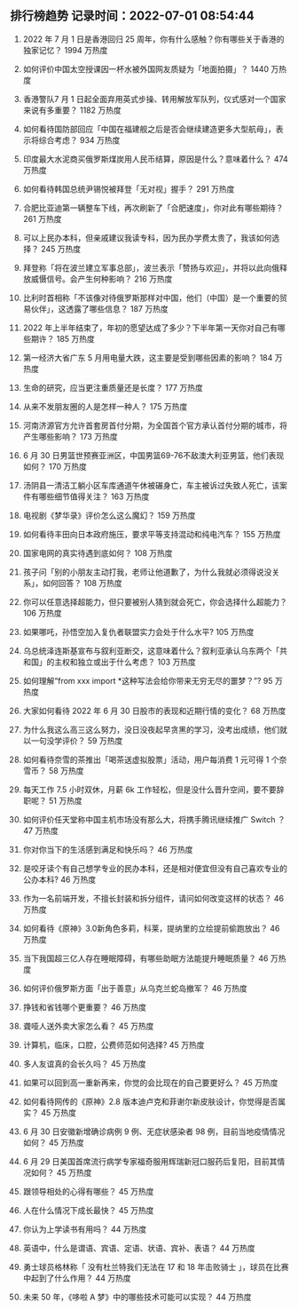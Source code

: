 
## 排行榜趋势 记录时间：2022-07-01 08:54:44
  
  1. 2022 年 7 月 1 日是香港回归 25 周年，你有什么感触？你有哪些关于香港的独家记忆？ 1994 万热度
    
  2. 如何评价中国太空授课因一杯水被外国网友质疑为「地面拍摄」？ 1440 万热度
    
  3. 香港警队7 月 1 日起全面弃用英式步操、转用解放军队列，仪式感对一个国家来说有多重要？ 1182 万热度
    
  4. 如何看待国防部回应「中国在福建舰之后是否会继续建造更多大型航母」，表示将综合考虑？ 934 万热度
    
  5. 印度最大水泥商买俄罗斯煤炭用人民币结算，原因是什么？意味着什么？ 474 万热度
    
  6. 如何看待韩国总统尹锡悦被拜登「无对视」握手？ 291 万热度
    
  7. 合肥比亚迪第一辆整车下线，再次刷新了「合肥速度」，你对此有哪些期待？ 261 万热度
    
  8. 可以上民办本科，但亲戚建议我读专科，因为民办学费太贵了，我该如何选择？ 245 万热度
    
  9. 拜登称「将在波兰建立军事总部」，波兰表示「赞扬与欢迎」，并将以此向俄释放威慑信号。会产生何种影响？ 216 万热度
    
  10. 比利时首相称「不该像对待俄罗斯那样对中国，他们（中国）是一个重要的贸易伙伴」，这透露了哪些信息？ 187 万热度
    
  11. 2022 年上半年结束了，年初的愿望达成了多少？下半年第一天你对自己有哪些期许？ 185 万热度
    
  12. 第一经济大省广东 5 月用电量大跌，这主要是受到哪些因素的影响？ 184 万热度
    
  13. 生命的研究，应当更注重质量还是长度？ 177 万热度
    
  14. 从来不发朋友圈的人是怎样一种人？ 175 万热度
    
  15. 河南济源官方允许首套房首付分期，为全国首个官方承认首付分期的城市，将产生哪些影响？ 173 万热度
    
  16. 6 月 30 日男篮世预赛亚洲区，中国男篮69-76不敌澳大利亚男篮，他们表现如何？ 170 万热度
    
  17. 汤阴县一清洁工躺小区车库通道午休被碾身亡，车主被诉过失致人死亡，该案件有哪些细节值得关注？ 163 万热度
    
  18. 电视剧《梦华录》评价怎么这么魔幻？ 159 万热度
    
  19. 如何看待丰田向日本政府施压，要求平等支持混动和纯电汽车？ 155 万热度
    
  20. 国家电网的真实待遇到底如何？ 108 万热度
    
  21. 孩子问「别的小朋友主动打我，老师让他道歉了，为什么我就必须得说没关系」，如何回答？ 108 万热度
    
  22. 你可以任意选择超能力，但只要被别人猜到就会死亡，你会选择什么超能力？ 106 万热度
    
  23. 如果哪吒，孙悟空加入复仇者联盟实力会处于什么水平? 105 万热度
    
  24. 乌总统泽连斯基宣布与叙利亚断交，这意味着什么？叙利亚承认乌东两个「共和国」的主权和独立或出于什么考虑？ 103 万热度
    
  25. 如何理解“from xxx import *这种写法会给你带来无穷无尽的噩梦？”? 95 万热度
    
  26. 大家如何看待 2022 年 6 月 30 日股市的表现和近期行情的变化？ 68 万热度
    
  27. 为什么我这么高三这么努力，没日没夜起早贪黑的学习，没考出成绩，他们就以一句没学评价？ 59 万热度
    
  28. 如何看待奈雪的茶推出「喝茶送虚拟股票」活动，用户每消费 1 元可得 1 个奈雪币？ 58 万热度
    
  29. 每天工作 7.5 小时双休，月薪 6k 工作轻松，但是没什么晋升空间，要不要辞职呢？ 51 万热度
    
  30. 如何评价任天堂称中国主机市场没有那么大，将携手腾讯继续推广 Switch ？ 47 万热度
    
  31. 你对你当下的生活感到满足和快乐吗？ 46 万热度
    
  32. 是咬牙读个有自己想学专业的民办本科，还是相对便宜但没有自己喜欢专业的公办本科? 46 万热度
    
  33. 作为一名前端开发，不擅长封装和拆分组件，请问如何改变这样的状态？ 46 万热度
    
  34. 如何看待《原神》3.0新角色多莉，科莱，提纳里的立绘提前偷跑放出？ 46 万热度
    
  35. 当下我国超三亿人存在睡眠障碍，有哪些助眠方法能提升睡眠质量？ 46 万热度
    
  36. 如何评价俄罗斯方面「出于善意」从乌克兰蛇岛撤军？ 46 万热度
    
  37. 挣钱和省钱哪个更重要？ 46 万热度
    
  38. 聋哑人送外卖大家怎么看？ 45 万热度
    
  39. 计算机，临床，口腔，公费师范如何选择? 45 万热度
    
  40. 多人友谊真的会长久吗？ 45 万热度
    
  41. 如果可以回到高一重新再来，你觉的会比现在的自己要更好么？ 45 万热度
    
  42. 如何看待网传的《原神》2.8 版本迪卢克和菲谢尔新皮肤设计，你觉得是否属实？ 45 万热度
    
  43. 6 月 30 日安徽新增确诊病例 9 例、无症状感染者 98 例，目前当地疫情情况如何？ 45 万热度
    
  44. 6 月 29 日美国首席流行病学专家福奇服用辉瑞新冠口服药后复阳，目前其情况如何？ 45 万热度
    
  45. 跟领导相处的心得有哪些？ 45 万热度
    
  46. 人在什么情况下成长最快？ 45 万热度
    
  47. 你认为上学读书有用吗？ 44 万热度
    
  48. 英语中，什么是谓语、宾语、定语、状语、宾补、表语？ 44 万热度
    
  49. 勇士球员格林称「 没有杜兰特我们无法在 17 和 18 年击败骑士 」，球员在比赛中起到了什么作用？ 44 万热度
    
  50. 未来 50 年，《哆啦 A 梦》中的哪些技术可能可以实现？ 44 万热度
    